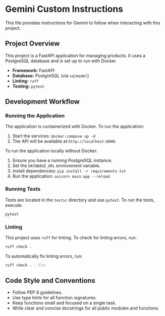 # Gemini Custom Instructions

This file provides instructions for Gemini to follow when interacting with this project.

## Project Overview

This project is a FastAPI application for managing products. It uses a PostgreSQL database and is set up to run with Docker.

- **Framework:** FastAPI
- **Database:** PostgreSQL (via `sqlmodel`)
- **Linting:** `ruff`
- **Testing:** `pytest`

## Development Workflow

### Running the Application

The application is containerized with Docker. To run the application:

1.  Start the services: `docker-compose up -d`
2.  The API will be available at `http://localhost:8000`.

To run the application locally without Docker:

1.  Ensure you have a running PostgreSQL instance.
2.  Set the `DATABASE_URL` environment variable.
3.  Install dependencies: `pip install -r requirements.txt`
4.  Run the application: `uvicorn main:app --reload`

### Running Tests

Tests are located in the `tests/` directory and use `pytest`. To run the tests, execute:

```bash
pytest
```

### Linting

This project uses `ruff` for linting. To check for linting errors, run:

```bash
ruff check .
```

To automatically fix linting errors, run:

```bash
ruff check . --fix
```

## Code Style and Conventions

- Follow PEP 8 guidelines.
- Use type hints for all function signatures.
- Keep functions small and focused on a single task.
- Write clear and concise docstrings for all public modules and functions.
